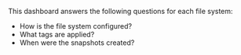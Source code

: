 This dashboard answers the following questions for each file system:

- How is the file system configured?
- What tags are applied?
- When were the snapshots created?

